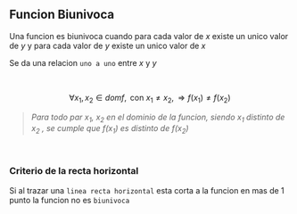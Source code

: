 ## Funcion Biunivoca

Una funcion es biunivoca cuando para cada valor de $x$ existe un unico valor de $y$ y para cada valor de $y$ existe un unico valor de $x$

Se da una relacion `uno a uno` entre $x$ y $y$

<br>

$$
    \forall x_1, x_2 \in dom f, \text{ con } x_1 \neq x_2, \Rightarrow f(x_1) \neq f(x_2)
$$

> *Para todo par $x_1$, $x_2$ en el dominio de la funcion, siendo $x_1$ distinto de $x_2$ , se cumple que $f(x_1)$ es distinto de $f(x_2)$*


<br>

### Criterio de la recta horizontal

Si al trazar una `linea recta horizontal` esta corta a la funcion en mas de 1 punto la funcion no es `biunivoca`